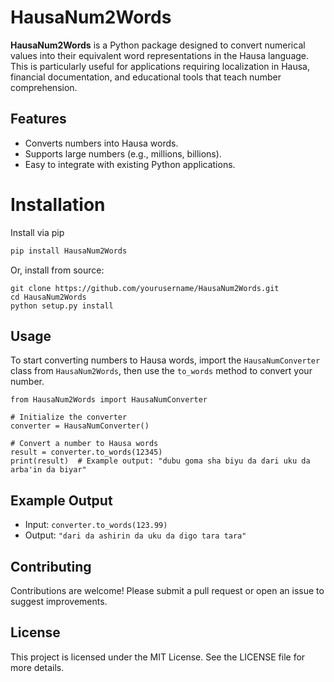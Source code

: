 # HausaNum2Words

**HausaNum2Words** is a Python package designed to convert numerical values into their equivalent word representations in the Hausa language. This is particularly useful for applications requiring localization in Hausa, financial documentation, and educational tools that teach number comprehension.

## Features
* Converts numbers into Hausa words.
* Supports large numbers (e.g., millions, billions).
* Easy to integrate with existing Python applications.

# Installation
Install via pip
```bash
pip install HausaNum2Words
```

Or, install from source:
```
git clone https://github.com/yourusername/HausaNum2Words.git
cd HausaNum2Words
python setup.py install
```
## Usage

To start converting numbers to Hausa words, import the `HausaNumConverter` class from `HausaNum2Words`, then use the `to_words` method to convert your number.

```
from HausaNum2Words import HausaNumConverter

# Initialize the converter
converter = HausaNumConverter()

# Convert a number to Hausa words
result = converter.to_words(12345)
print(result)  # Example output: "dubu goma sha biyu da ɗari uku da arba'in da biyar"
```

## Example Output
* Input: `converter.to_words(123.99)`
* Output: `"ɗari da ashirin da uku da ɗigo tara tara"`

## Contributing
Contributions are welcome! Please submit a pull request or open an issue to suggest improvements.

## License
This project is licensed under the MIT License. See the LICENSE file for more details.